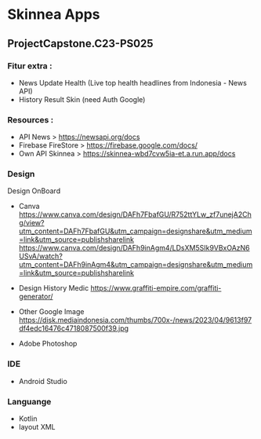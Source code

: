 # Skinnea Apps
## ProjectCapstone.C23-PS025

### Fitur extra :
- News Update Health (Live top health headlines from Indonesia - News API)
- History Result Skin (need Auth Google)

### Resources :
- API News > https://newsapi.org/docs
- Firebase FireStore > https://firebase.google.com/docs/
- Own API Skinnea > https://skinnea-wbd7cvw5ia-et.a.run.app/docs

### Design
Design OnBoard
- Canva
https://www.canva.com/design/DAFh7FbafGU/R752ttYLw_zf7unejA2Chg/view?utm_content=DAFh7FbafGU&utm_campaign=designshare&utm_medium=link&utm_source=publishsharelink
https://www.canva.com/design/DAFh9inAgm4/LDsXM5SIk9VBxOAzN6USvA/watch?utm_content=DAFh9inAgm4&utm_campaign=designshare&utm_medium=link&utm_source=publishsharelink

- Design History Medic
https://www.graffiti-empire.com/graffiti-generator/

- Other Google Image
https://disk.mediaindonesia.com/thumbs/700x-/news/2023/04/9613f97df4edc16476c4718087500f39.jpg

- Adobe Photoshop

### IDE
- Android Studio

### Languange
- Kotlin
- layout XML
